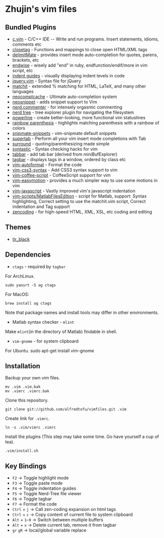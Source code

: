 Zhujin's vim files
================

## Bundled Plugins ##

* [c.vim](https://github.com/vim-scripts/c.vim) - C/C++ IDE -- Write and run programs. Insert statements, idioms, comments etc
* [closetag](https://github.com/docunext/closetag.vim) - Functions and mappings to close open HTML/XML tags
* [delimitMate](https://github.com/Raimondi/delimitMate) - provides insert mode auto-completion for quotes, parens, brackets, etc
* [endwise](https://github.com/tpope/vim-endwise) - wisely add "end" in ruby, endfunction/endif/more in vim script, etc
* [indent guides](https://github.com/nathanaelkane/vim-indent-guides) - visually displaying indent levels in code
* [jquery.vim](https://github.com/nono/jquery.vim) - Syntax file for jQuery
* [matchit](https://github.com/vim-scripts/matchit.zip) - extended % matching for HTML, LaTeX, and many other languages
* [neocomplcache](https://github.com/Shougo/neocomplcache) - Ultimate auto-completion system
* [neosnippet](https://github.com/Shougo/neosnippet) - adds snippet support to Vim
* [nerd commenter](https://github.com/scrooloose/nerdcommenter) - for intensely orgasmic commenting 
* [nerd tree](https://github.com/scrooloose/nerdtree) - tree explorer plugin for navigating the filesystem
* [powerline](https://github.com/Lokaltog/vim-powerline) - create better-looking, more functional vim statuslines
* [rainbow parenthesis](https://github.com/kien/rainbow_parentheses.vim) - highlights matching parenthesis with a rainbow of colors
* [snipmate-snippets](https://github.com/honza/vim-snippets/) - vim-snipmate default snippets
* [supertab](https://github.com/ervandew/supertab) - Perform all your vim insert mode completions with Tab 
* [surround](https://github.com/tpope/vim-surround) - quoting/parenthesizing made simple
* [syntastic](https://github.com/scrooloose/syntastic/) - Syntax checking hacks for vim 
* [tabbar](https://github.com/humiaozuzu/TabBar.git) - add tab bar (derived from miniBufExplorer)
* [tagbar](https://github.com/majutsushi/tagbar) - displays tags in a window, ordered by class etc
* [vim-autoformat](https://github.com/Chiel92/vim-autoformat) - Format the code 
* [vim-css3-syntax](https://github.com/hail2u/vim-css3-syntax) - Add CSS3 syntax support to vim
* [vim-coffee-script](https://github.com/kchmck/vim-coffee-script) - CoffeeScript support for vim
* [vim-easymotion](https://github.com/Lokaltog/vim-easymotion) -  provides a much simpler way to use some motions in vim
* [vim-javascript](https://github.com/pangloss/vim-javascript) - Vastly improved vim's javascript indentation
* [vim-scripts/MatlabFilesEdition](https://github.com/vim-scripts/MatlabFilesEdition) - script for Matlab, support: Syntax highlighting, Correct setting to use the matchit.vim script, Correct indentation and Tag support
* [zencoding](https://github.com/mattn/zencoding-vim) - for high-speed HTML, XML, XSL, etc coding and editing

## Themes ##

* [tir\_black](http://www.vim.org/scripts/script.php?script_id=2777)

## Dependencies ##

* `ctags` - required by `tagbar`

For ArchLinux. 

    sudo yaourt -S ag ctags

For MacOS:

	brew install ag ctags

Note that package names and install tools may differ in other environments.

* Matlab syntax checker - `mlint`

Make `mlint`\(in the directory of Matlab\) findable in shell.

* `vim-gnome` - for system clipboard

For Ubuntu.
    sudo apt-get install vim-gnome


## Installation ##

Backup your own vim files.

    mv .vim .vim.bak
    mv .vimrc .vimrc.bak

Clone this repository.

    git clone git://github.com/alfredtofu/vimfiles.git .vim

Create link for `.vimrc`.
    
    ln -s .vim/vimrc .vimrc

Install the plugins (This step may take some time. Go have yourself a cup of tea).

    .vim/install.sh

## Key Bindings ##

* `F2` -> Toggle highlight mode 
* `F3` -> Toggle paste mode
* `F4` -> Toggle indentation guides
* `F5` -> Toggle Nerd-Tree file viewer
* `F6` -> Toggle tagbar
* `F7` -> Format the code
* `Ctrl` + `j` -> Call zen-coding expansion on html tags
* `Ctrl` + `c` -> Copy content of current file to system clipboard
* `Alt` + `1~9` -> Switch between multiple buffers
* `Alt` + `x` -> Delete current tab, remove it from tagbar
* `gr` `gR` -> local/global variable replace
